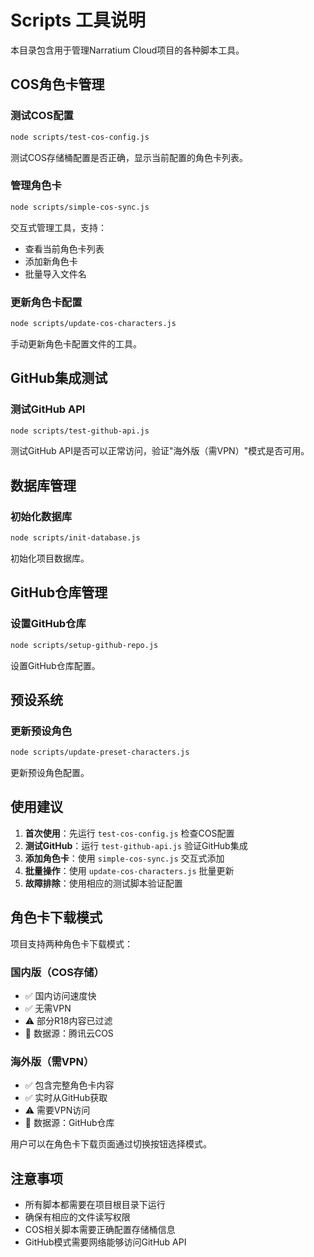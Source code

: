 # Scripts 工具说明

本目录包含用于管理Narratium Cloud项目的各种脚本工具。

## COS角色卡管理

### 测试COS配置
```bash
node scripts/test-cos-config.js
```
测试COS存储桶配置是否正确，显示当前配置的角色卡列表。

### 管理角色卡
```bash
node scripts/simple-cos-sync.js
```
交互式管理工具，支持：
- 查看当前角色卡列表
- 添加新角色卡
- 批量导入文件名

### 更新角色卡配置
```bash
node scripts/update-cos-characters.js
```
手动更新角色卡配置文件的工具。

## GitHub集成测试

### 测试GitHub API
```bash
node scripts/test-github-api.js
```
测试GitHub API是否可以正常访问，验证"海外版（需VPN）"模式是否可用。

## 数据库管理

### 初始化数据库
```bash
node scripts/init-database.js
```
初始化项目数据库。

## GitHub仓库管理

### 设置GitHub仓库
```bash
node scripts/setup-github-repo.js
```
设置GitHub仓库配置。

## 预设系统

### 更新预设角色
```bash
node scripts/update-preset-characters.js
```
更新预设角色配置。

## 使用建议

1. **首次使用**：先运行 `test-cos-config.js` 检查COS配置
2. **测试GitHub**：运行 `test-github-api.js` 验证GitHub集成
3. **添加角色卡**：使用 `simple-cos-sync.js` 交互式添加
4. **批量操作**：使用 `update-cos-characters.js` 批量更新
5. **故障排除**：使用相应的测试脚本验证配置

## 角色卡下载模式

项目支持两种角色卡下载模式：

### 国内版（COS存储）
- ✅ 国内访问速度快
- ✅ 无需VPN
- ⚠️ 部分R18内容已过滤
- 📁 数据源：腾讯云COS

### 海外版（需VPN）
- ✅ 包含完整角色卡内容
- ✅ 实时从GitHub获取
- ⚠️ 需要VPN访问
- 📁 数据源：GitHub仓库

用户可以在角色卡下载页面通过切换按钮选择模式。

## 注意事项

- 所有脚本都需要在项目根目录下运行
- 确保有相应的文件读写权限
- COS相关脚本需要正确配置存储桶信息
- GitHub模式需要网络能够访问GitHub API 